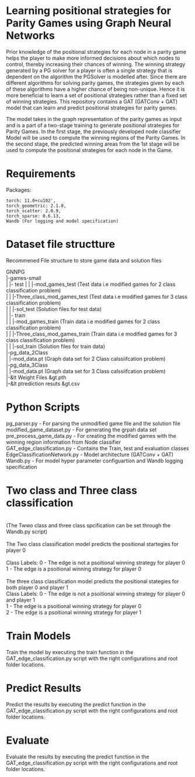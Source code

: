 # Learning positional strategies for Parity Games using Graph Neural Networks

Prior knowledge of the positional strategies for each node in a parity game helps the player to make more informed decisions about which nodes to control, thereby increasing their chances of winning. The winning strategy generated by a PG solver for a player is often a single strategy that is dependent on the algorithm the PGSolver is modelled after. Since there are different algorithms for solving parity games, the strategies given by each of these algorithms have a higher chance of being non-unique. Hence it is more beneficial to learn a set of positional strategies rather than a fixed set of winning strategies. This repository contains a GAT (GATConv + GAT) model that can learn and predict positional strategies for parity games. 

The model takes in the graph representation of the parity games as input and is a part of a two-stage training to generate positional strategies for Parity Games. In the first stage, the previously developed node classifier Model will be used to compute the winning regions of the Parity Games. In the second stage, the predicted winning areas from the 1st stage will be used to compute the positional strategies for each node in the Game. 

# Requirements 
  Packages: <br>
  
    torch: 11.0+cu102', 
    torch_geometric: 2.1.0, 
    torch_scatter: 2.0.9, 
    torch_sparse: 0.6.13, 
    Wandb (For logging and model specification)
    
# Dataset file structture
  
  Recommened File structure to store game data and solution files <br>
  
  GNNPG <br>
  |-games-small <br>
  | |- test
  | |  |-mod_games_test              (Test data i.e modified games for 2 class classification problem) <br>
  | |  |-Three_class_mod_games_test  (Test data i.e modified games for 3 class classification problem) <br>
  | |  |-sol_test                    (Solution files for test data) <br>
  | |- train <br>
  | |  |-mod_games_train             (Train data i.e modified games for 2 class classification problem) <br>
  | |  |-Three_class_mod_games_train (Train data i.e modified games for 3 class classification problem) <br>
  | |  |-sol_train                   (Solution files for train data) <br>
  |-pg_data_2Class <br>
  | |-mod_data.pt                    (Graph data set for 2 Class calssiifcation problem) <br>
  |-pg_data_3Class <br>
  | |-mod_data.pt                    (Graph data set for 3 Class calssiifcation problem) <br>
  |-&lt Weight Files &gt.pth <br>
  |–&lt ptrediction resuts &gt.csv <br>

# Python Scripts

pg_parser.py - For parsing the unmodified game file and the solution file <br>
modified_game_dataset.py - For generating the grpah data set <br> 
pre_process_game_data.py - For creating the modified games with the winning region information from Node classifier <br>
GAT_edge_classification.py - Contains the Train, test and evaluation classes <br> 
EdgeClassificationNetwork.py - Model architecture (GATConv + GAT) <br>
Wandb.py - For model hyper parameter configuartion and Wandb logging specification <br>
  
# Two class and Three class classification 
  <br>
(The Twwo class and three class spcification can be set through the Wandb.py script)  <br>
  <br>
The Two class classification model predicts the positional startegies for player 0 <br>
  <br>
    Class Labels: 0 - The edge is not a psoitional winning strategy for player 0 <br>
                  1 - The edge is a psoitional winning strategy for player 0 <br>
  <br>
The three class classification model predicts the positional stategies for both player 0 and player 1 <br>
    Class Labels: 0 - The edge is not a psoitional winning strategy for player 0 and player 1 <br>
                  1 - The edge is a psoitional winning strategy for player 0 <br>
                  2 - The edge is a psoitional winning strategy for player 1 <br>
 
   
# Train Models

  Train the model by executing the train function in the GAT_edge_classification.py script with the right configurations and root folder locations.
  
# Predict Results
  Predict the results by executing the predict function in the GAT_edge_classification.py script with the right configurations and root folder locations.
  
# Evaluate 
  
  Evaluate the results by executing the predict function in the GAT_edge_classification.py script with the right configurations and root folder locations.
  
  
  
  
